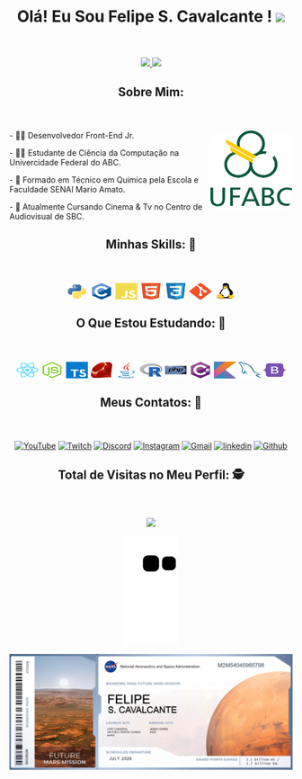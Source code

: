 <!DOCTYPE html>
<html>
<body>
<header>
<h1 align="center">Olá! Eu Sou Felipe S. Cavalcante ! <img src="https://raw.githubusercontent.com/iampavangandhi/iampavangandhi/master/gifs/Hi.gif" width="30px"></h1>
</header>

<section align="center">
<a href="https://github.com/felipsgami">
<img height="180em" src="https://github-readme-stats.vercel.app/api?username=felipsgami&show_icons=true&theme=dracula&include_all_commits=true&count_private=true"/>
<img height="180em" src="https://github-readme-stats.vercel.app/api/top-langs/?username=felipsgami&layout=compact&langs_count=50&theme=dracula"/>
</a>
</section>
 
<section>
<header>
<h2 align="center">Sobre Mim:</h2>
</header>
<div style="display: inline_block"  >
<img align="right" width="150" height="145" style="border-radius:30px;" src="foto.png?raw=true" />
<p> - 👨‍💻 Desenvolvedor Front-End Jr.</p>
<p> - 👨‍🎓 Estudante de Ciência da Computação na Univercidade Federal do ABC. </p>
<p> - 🧪 Formado em Técnico em Quimica pela Escola e Faculdade SENAI Mario Amato. </p>
<p> - 🎥 Atualmente Cursando Cinema & Tv no Centro de Audiovisual de SBC. </p>
</div>
</section>

<section>
<header>
<h2 align="center">Minhas Skills: 🧠</h2>
</header>
</section>
<section align="center">
<img align="center" title="Python" alt="Python" height="30" width="40" src="https://raw.githubusercontent.com/devicons/devicon/master/icons/python/python-original.svg">
<img align="center" title="C" alt="C" height="30" width="40" src="https://raw.githubusercontent.com/devicons/devicon/master/icons/c/c-original.svg">
<img align="center" title="Javascript" alt="Javascript" height="30" width="40" src="https://raw.githubusercontent.com/devicons/devicon/master/icons/javascript/javascript-plain.svg">
<img align="center" title="HTML" alt="HTML" height="30" width="40" src="https://raw.githubusercontent.com/devicons/devicon/master/icons/html5/html5-original.svg">
<img align="center" title="CSS" alt="CSS" height="30" width="40" src="https://raw.githubusercontent.com/devicons/devicon/master/icons/css3/css3-original.svg">
<img align="center" title="Git" alt="Git" height="30" width="40" src="https://raw.githubusercontent.com/devicons/devicon/master/icons/git/git-original.svg">
<img align="center" title="Linux" alt="linux" height="30" width="40" src="https://raw.githubusercontent.com/devicons/devicon/master/icons/linux/linux-original.svg">
</section>

<section>
<header>
<h2 align="center">O Que Estou Estudando: 📖</h2>
</header>
</section>
<section align="center">
<img align="center" title="React" alt="React" height="30" width="40" src="https://raw.githubusercontent.com/devicons/devicon/master/icons/react/react-original.svg">
<img align="center" title="NodeJS" alt="NodeJS" height="30" width="40" src="https://raw.githubusercontent.com/devicons/devicon/master/icons/nodejs/nodejs-plain.svg">
<img align="center" title="TypeScript" alt="TypeScript" height="30" width="40" src="https://raw.githubusercontent.com/devicons/devicon/master/icons/typescript/typescript-plain.svg">
<img align="center" title="Ruby" alt="Ruby" height="30" width="40" src="https://raw.githubusercontent.com/devicons/devicon/master/icons/ruby/ruby-original.svg">
<img align="center" title="Java" alt="Java" height="30" width="40" src="https://raw.githubusercontent.com/devicons/devicon/master/icons/java/java-original.svg">
<img align="center" title="R" alt="R" height="30" width="40" src="https://raw.githubusercontent.com/devicons/devicon/master/icons/r/r-original.svg">
<img align="center" title="PHP" alt="PHP" height="30" width="40" src="https://raw.githubusercontent.com/devicons/devicon/master/icons/php/php-original.svg">
<img align="center" title="C#" alt="C#" height="30" width="40" src="https://raw.githubusercontent.com/devicons/devicon/master/icons/csharp/csharp-original.svg">
<img align="center" title="Kotlin" alt="Kotlin" height="30" width="40" src="https://raw.githubusercontent.com/devicons/devicon/master/icons/kotlin/kotlin-original.svg">
<img align="center" title="MySQL" alt="MySQL" height="30" width="40" src="https://raw.githubusercontent.com/devicons/devicon/master/icons/mysql/mysql-original.svg">
<img align="center" title="Bootstrap" alt="Bootstrap" height="30" width="40" src="https://raw.githubusercontent.com/devicons/devicon/master/icons/bootstrap/bootstrap-plain.svg">
</section>
</section>

<section>
<header>
<h2 align="center">Meus Contatos: 📱</h2>
</header>
<section align="center">
<a href="https://www.youtube.com/" target="_blank"><img alt="YouTube" src="https://img.shields.io/badge/YouTube-FF0000?style=for-the-badge&logo=youtube&logoColor=white"></a>
<a href="https://www.twitch.tv/" target="_blank"><img alt="Twitch" src="https://img.shields.io/badge/Twitch-9146FF?style=for-the-badge&logo=twitch&logoColor=white"></a>
<a href="https://discord.gg/" target="_blank"><img alt="Discord" src="https://img.shields.io/badge/Discord-7289DA?style=for-the-badge&logo=discord&logoColor=white"></a> 
<a href="https://www.instagram.com/Felipsgami"><img alt="Instagram" src="https://img.shields.io/badge/-Instagram-%23E4405F?style=for-the-badge&logo=instagram&logoColor=white"></a>
<a href = "mailto:felipsgami@gmail.com"><img alt="Gmail" src="https://img.shields.io/badge/-Gmail-%23333?style=for-the-badge&logo=gmail&logoColor=white"></a>
<a href="https://www.linkedin.com/in/felipescavalcante/" target="_blank"><img alt="linkedin" src="https://img.shields.io/badge/-LinkedIn-%230077B5?style=for-the-badge&logo=linkedin&logoColor=white"></a> 
<a href="https://github.com/felipsgami" target="_blank"><img alt="Github" src="https://img.shields.io/badge/github-%23100000.svg?&style=for-the-badge&logo=github&logoColor=white"></a>
</section>

<section>
<header>
<h2 align="center">Total de Visitas no Meu Perfil: 🕵️</h2>
</header>
<p align="center"> 
<img alingn="center" src="https://profile-counter.glitch.me/felipsgami/count.svg" />
</p>
</section>
 
 <section align="center">
 
  ![Snake animation](https://github.com/rafaballerini/rafaballerini/blob/output/github-contribution-grid-snake.svg)

 </section>

</section>
<section align="center">
<img align="center" title="Nasa" alt="Nasa" src=https://github.com/Felipsgami/Felipsgami/blob/main/BoardingPass_MyNameOnFutureMission.png/>
</section>
</body>
</html>
